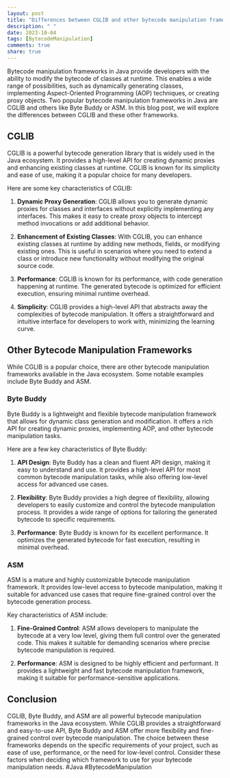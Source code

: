 ```yaml
---
layout: post
title: "Differences between CGLIB and other bytecode manipulation frameworks in Java"
description: " "
date: 2023-10-04
tags: [BytecodeManipulation]
comments: true
share: true
---
```


Bytecode manipulation frameworks in Java provide developers with the ability to modify the bytecode of classes at runtime. This enables a wide range of possibilities, such as dynamically generating classes, implementing Aspect-Oriented Programming (AOP) techniques, or creating proxy objects. Two popular bytecode manipulation frameworks in Java are CGLIB and others like Byte Buddy or ASM. In this blog post, we will explore the differences between CGLIB and these other frameworks.

## CGLIB

CGLIB is a powerful bytecode generation library that is widely used in the Java ecosystem. It provides a high-level API for creating dynamic proxies and enhancing existing classes at runtime. CGLIB is known for its simplicity and ease of use, making it a popular choice for many developers.

Here are some key characteristics of CGLIB:

1. **Dynamic Proxy Generation**: CGLIB allows you to generate dynamic proxies for classes and interfaces without explicitly implementing any interfaces. This makes it easy to create proxy objects to intercept method invocations or add additional behavior.

2. **Enhancement of Existing Classes**: With CGLIB, you can enhance existing classes at runtime by adding new methods, fields, or modifying existing ones. This is useful in scenarios where you need to extend a class or introduce new functionality without modifying the original source code.

3. **Performance**: CGLIB is known for its performance, with code generation happening at runtime. The generated bytecode is optimized for efficient execution, ensuring minimal runtime overhead.

4. **Simplicity**: CGLIB provides a high-level API that abstracts away the complexities of bytecode manipulation. It offers a straightforward and intuitive interface for developers to work with, minimizing the learning curve.

## Other Bytecode Manipulation Frameworks

While CGLIB is a popular choice, there are other bytecode manipulation frameworks available in the Java ecosystem. Some notable examples include Byte Buddy and ASM.

### Byte Buddy

Byte Buddy is a lightweight and flexible bytecode manipulation framework that allows for dynamic class generation and modification. It offers a rich API for creating dynamic proxies, implementing AOP, and other bytecode manipulation tasks.

Here are a few key characteristics of Byte Buddy:

1. **API Design**: Byte Buddy has a clean and fluent API design, making it easy to understand and use. It provides a high-level API for most common bytecode manipulation tasks, while also offering low-level access for advanced use cases.

2. **Flexibility**: Byte Buddy provides a high degree of flexibility, allowing developers to easily customize and control the bytecode manipulation process. It provides a wide range of options for tailoring the generated bytecode to specific requirements.

3. **Performance**: Byte Buddy is known for its excellent performance. It optimizes the generated bytecode for fast execution, resulting in minimal overhead.

### ASM

ASM is a mature and highly customizable bytecode manipulation framework. It provides low-level access to bytecode manipulation, making it suitable for advanced use cases that require fine-grained control over the bytecode generation process.

Key characteristics of ASM include:

1. **Fine-Grained Control**: ASM allows developers to manipulate the bytecode at a very low level, giving them full control over the generated code. This makes it suitable for demanding scenarios where precise bytecode manipulation is required.

2. **Performance**: ASM is designed to be highly efficient and performant. It provides a lightweight and fast bytecode manipulation framework, making it suitable for performance-sensitive applications.

## Conclusion

CGLIB, Byte Buddy, and ASM are all powerful bytecode manipulation frameworks in the Java ecosystem. While CGLIB provides a straightforward and easy-to-use API, Byte Buddy and ASM offer more flexibility and fine-grained control over bytecode manipulation. The choice between these frameworks depends on the specific requirements of your project, such as ease of use, performance, or the need for low-level control. Consider these factors when deciding which framework to use for your bytecode manipulation needs. #Java #BytecodeManipulation